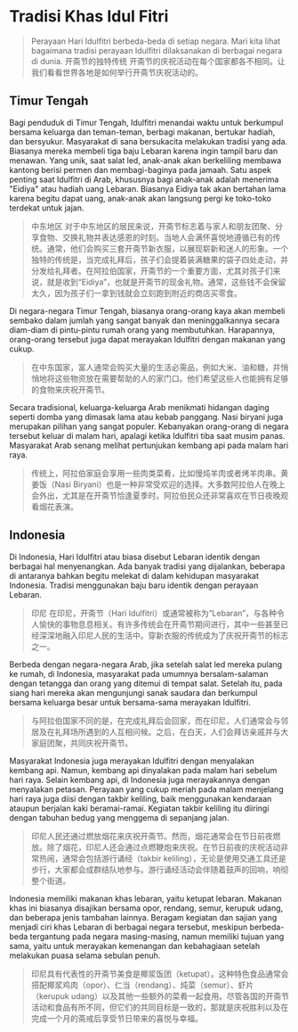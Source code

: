 # Tradisi Khas Idul Fitri

> Perayaan Hari Idulfitri berbeda-beda di setiap negara. Mari kita lihat bagaimana tradisi perayaan Idulfitri dilaksanakan di berbagai negara di dunia.
> 开斋节的独特传统
> 开斋节的庆祝活动在每个国家都各不相同。让我们看看世界各地是如何举行开斋节庆祝活动的。

## Timur Tengah

Bagi penduduk di Timur Tengah, Idulfitri menandai waktu untuk berkumpul bersama keluarga dan teman-teman, berbagi makanan, bertukar hadiah, dan bersyukur. Masyarakat di sana bersukacita melakukan tradisi yang ada. Biasanya mereka membeli tiga baju Lebaran karena ingin tampil baru dan menawan. Yang unik, saat salat led, anak-anak akan berkeliling membawa kantong berisi permen dan membagi-baginya pada jamaah. Satu aspek penting saat Idulfitri di Arab, khususnya bagi anak-anak adalah menerima "Eidiya" atau hadiah uang Lebaran. Biasanya Eidiya tak akan bertahan lama karena begitu dapat uang, anak-anak akan langsung pergi ke toko-toko terdekat untuk jajan.

> 中东地区
> 对于中东地区的居民来说，开斋节标志着与家人和朋友团聚、分享食物、交换礼物并表达感恩的时刻。当地人会满怀喜悦地遵循已有的传统。通常，他们会购买三套开斋节新衣服，以展现崭新和迷人的形象。一个独特的传统是，当完成礼拜后，孩子们会提着装满糖果的袋子四处走动，并分发给礼拜者。在阿拉伯国家，开斋节的一个重要方面，尤其对孩子们来说，就是收到“Eidiya”，也就是开斋节的现金礼物。通常，这些钱不会保留太久，因为孩子们一拿到钱就会立刻跑到附近的商店买零食。

Di negara-negara Timur Tengah, biasanya orang-orang kaya akan membeli sembako dalam jumlah yang sangat banyak dan meninggalkannya secara diam-diam di pintu-pintu rumah orang yang membutuhkan. Harapannya, orang-orang tersebut juga dapat merayakan Idulfitri dengan makanan yang cukup.

> 在中东国家，富人通常会购买大量的生活必需品，例如大米、油和糖，并悄悄地将这些物资放在需要帮助的人的家门口。他们希望这些人也能拥有足够的食物来庆祝开斋节。

Secara tradisional, keluarga-keluarga Arab menikmati hidangan daging seperti domba yang dimasak lama atau kebab panggang. Nasi biryani juga merupakan pilihan yang sangat populer. Kebanyakan orang-orang di negara tersebut keluar di malam hari, apalagi ketika Idulfitri tiba saat musim panas. Masyarakat Arab senang melihat pertunjukan kembang api pada malam hari raya.

> 传统上，阿拉伯家庭会享用一些肉类菜肴，比如慢炖羊肉或者烤羊肉串。黄姜饭（Nasi Biryani）也是一种非常受欢迎的选择。大多数阿拉伯人在晚上会外出，尤其是在开斋节恰逢夏季时。阿拉伯民众还非常喜欢在节日夜晚观看烟花表演。

## Indonesia

Di Indonesia, Hari Idulfitri atau biasa disebut Lebaran identik dengan berbagai hal menyenangkan. Ada banyak tradisi yang dijalankan, beberapa di antaranya bahkan begitu melekat di dalam kehidupan masyarakat Indonesia. Tradisi menggunakan baju baru identik dengan perayaan Lebaran.

> 印尼
> 在印尼，开斋节（Hari Idulfitri）或通常被称为“Lebaran”，与各种令人愉快的事物息息相关。有许多传统会在开斋节期间进行，其中一些甚至已经深深地融入印尼人民的生活中。穿新衣服的传统成为了庆祝开斋节的标志之一。

Berbeda dengan negara-negara Arab, jika setelah salat led mereka pulang ke rumah, di Indonesia, masyarakat pada umumnya bersalam-salaman dengan tetangga dan orang yang ditemui di tempat salat. Setelah itu, pada siang hari mereka akan mengunjungi sanak saudara dan berkumpul bersama keluarga besar untuk bersama-sama merayakan Idulfitri.

> 与阿拉伯国家不同的是，在完成礼拜后会回家，而在印尼，人们通常会与邻居及在礼拜场所遇到的人互相问候。之后，在白天，人们会拜访亲戚并与大家庭团聚，共同庆祝开斋节。

Masyarakat Indonesia juga merayakan Idulfitri dengan menyalakan kembang api. Namun, kembang api dinyalakan pada malam hari sebelum hari raya. Selain kembang api, di Indonesia juga merayakannya dengan menyalakan petasan. Perayaan yang cukup meriah pada malam menjelang hari raya juga diisi dengan takbir keliling, baik menggunakan kendaraan ataupun berjalan kaki beramai-ramai. Kegiatan takbir keliling itu diiringi dengan tabuhan bedug yang menggema di sepanjang jalan.

> 印尼人民还通过燃放烟花来庆祝开斋节。然而，烟花通常会在节日前夜燃放。除了烟花，印尼人还会通过点燃鞭炮来庆祝。在节日前夜的庆祝活动非常热闹，通常会包括游行诵经（takbir keliling），无论是使用交通工具还是步行，大家都会成群结队地参与。游行诵经活动会伴随着鼓声的回响，响彻整个街道。

Indonesia memiliki makanan khas lebaran, yaitu ketupat lebaran. Makanan khas ini biasanya disajikan bersama opor, rendang, semur, kerupuk udang, dan beberapa jenis tambahan lainnya. Beragam kegiatan dan sajian yang menjadi ciri khas Lebaran di berbagai negara tersebut, meskipun berbeda-beda tergantung pada negara masing-masing, namun memiliki tujuan yang sama, yaitu untuk merayakan kemenangan dan kebahagiaan setelah melakukan puasa selama sebulan penuh.

> 印尼具有代表性的开斋节美食是椰浆饭团（ketupat）。这种特色食品通常会搭配椰浆鸡肉（opor）、仁当（rendang）、炖菜（semur）、虾片（kerupuk udang）以及其他一些额外的菜肴一起食用。尽管各国的开斋节活动和食品有所不同，但它们的共同目标是一致的，那就是庆祝胜利以及在完成一个月的斋戒后享受节日带来的喜悦与幸福。
